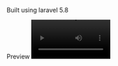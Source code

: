 Built using laravel 5.8

Preview
<video src='https://user-images.githubusercontent.com/29016859/174471909-481f88f0-3001-4c72-8ec3-18d2f3f5ac2d.mov' width=180/>
